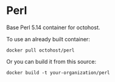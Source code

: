 Perl
=========

Base Perl 5.14 container for octohost.

To use an already built container:

`docker pull octohost/perl`

Or you can build it from this source:

`docker build -t your-organization/perl`
